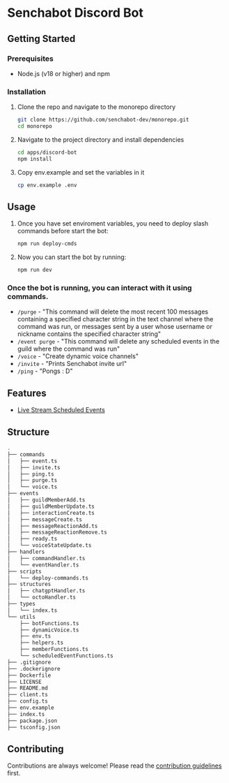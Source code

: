 # Senchabot Discord Bot

## Getting Started

### Prerequisites
* Node.js (v18 or higher) and npm

### Installation
1. Clone the repo and navigate to the monorepo directory
   ```sh
   git clone https://github.com/senchabot-dev/monorepo.git
   cd monorepo
   ```

2. Navigate to the project directory and install dependencies
   ```sh
   cd apps/discord-bot
   npm install
   ```

3. Copy env.example and set the variables in it
   ```sh
   cp env.example .env
   ```

## Usage

1. Once you have set enviroment variables, you need to deploy slash commands before start the bot:
   ```sh
   npm run deploy-cmds
   ```

2. Now you can start the bot by running:
   ```sh
   npm run dev
   ```

### Once the bot is running, you can interact with it using commands.
* `/purge` - "This command will delete the most recent 100 messages containing a specified character string in the text channel where the command was run, or messages sent by a user whose username or nickname contains the specified character string"
* `/event purge` - "This command will delete any scheduled events in the guild where the command was run"
* `/voice` - "Create dynamic voice channels"
* `/invite` - "Prints Senchabot invite url"
* `/ping` - "Pongs : D"

## Features
* [Live Stream Scheduled Events](./docs/features/live-stream-scheduled-events.md)

## Structure

```bash
.
├── commands
│   ├── event.ts
│   ├── invite.ts
│   ├── ping.ts
│   ├── purge.ts
│   └── voice.ts
├── events
│   ├── guildMemberAdd.ts
│   ├── guildMemberUpdate.ts
│   ├── interactionCreate.ts
│   ├── messageCreate.ts
│   ├── messageReactionAdd.ts
│   ├── messageReactionRemove.ts
│   ├── ready.ts
│   └── voiceStateUpdate.ts
├── handlers
│   ├── commandHandler.ts
│   └── eventHandler.ts
├── scripts
│   └── deploy-commands.ts
├── structures
│   ├── chatgptHandler.ts
│   └── octoHandler.ts
├── types
│   └── index.ts
└── utils
    ├── botFunctions.ts
    ├── dynamicVoice.ts
    ├── env.ts
    ├── helpers.ts
    ├── memberFunctions.ts
    └── scheduledEventFunctions.ts
├── .gitignore
├── .dockerignore
├── Dockerfile
├── LICENSE
├── README.md
├── client.ts
├── config.ts
├── env.example
├── index.ts
├── package.json
├── tsconfig.json
```

## Contributing
Contributions are always welcome! Please read the [contribution guidelines](../../CONTRIBUTING.md) first.
